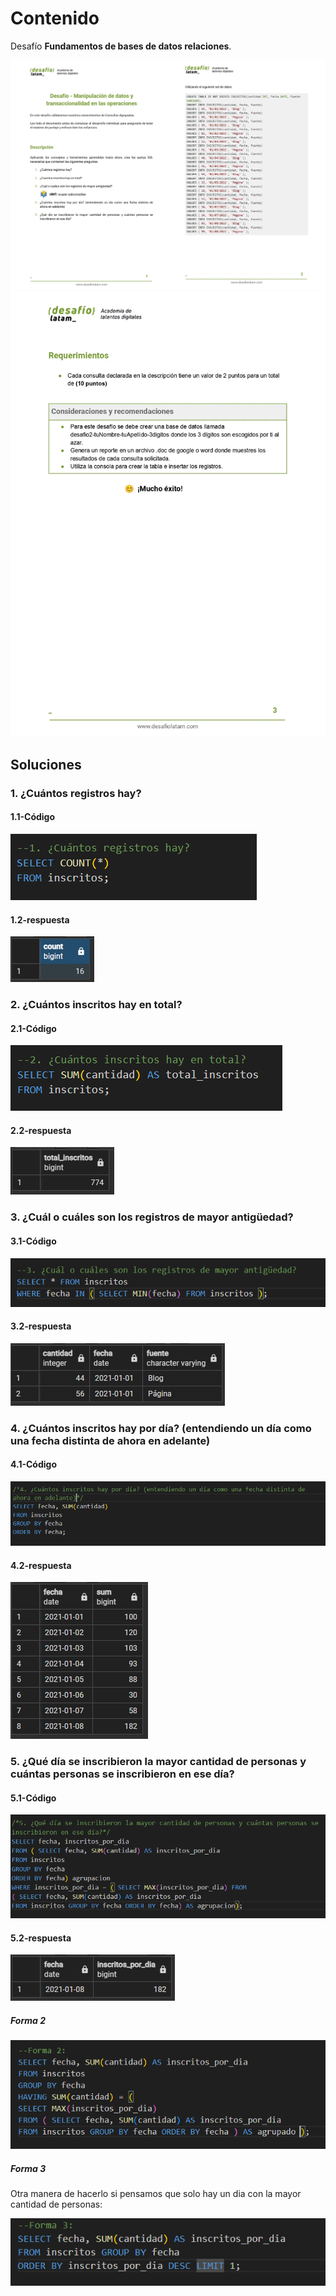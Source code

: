 # Contenido

Desafío **Fundamentos de bases de datos relaciones**. 

![Requisitos Hoja Uno y Dos](./screenshots/requisitos_uno_dos.jpg)
![Requisitos Hojas Tres](./screenshots/requisitos_tres.webp)

## Soluciones 

### 1. ¿Cuántos registros hay?

#### 1.1-Código

![Codigo ejercicio 1](./screenshots/solucion_ejercicio_1.png)

#### 1.2-respuesta

![Output ejercicio 1](./screenshots/respuesta_ejercicios_1.jpg)

### 2. ¿Cuántos inscritos hay en total?

#### 2.1-Código

![Codigo ejercicio 2](./screenshots/solucion_ejercicio_2.png)

#### 2.2-respuesta

![Output ejercicio 2](./screenshots/respuesta_ejercicios_2.jpg)

### 3. ¿Cuál o cuáles son los registros de mayor antigüedad?

#### 3.1-Código

![Codigo ejercicio 3](./screenshots/solucion_ejercicio_3.png)

#### 3.2-respuesta

![Output ejercicio 3](./screenshots/respuesta_ejercicios_3.jpg)

### 4. ¿Cuántos inscritos hay por día? (entendiendo un día como una fecha distinta de ahora en adelante)

#### 4.1-Código

![Codigo ejercicio 4](./screenshots/solucion_ejercicio_4.png)

#### 4.2-respuesta

![Output ejercicio 4](./screenshots/respuesta_ejercicios_4.jpg)

### 5. ¿Qué día se inscribieron la mayor cantidad de personas y cuántas personas se inscribieron en ese día?

#### 5.1-Código

![Codigo ejercicio 5](./screenshots/solucion_ejercicio_5.png)

#### 5.2-respuesta

![Output ejercicio 5](./screenshots/respuesta_ejercicios_5.jpg)

##### Forma 2

![Codigo ejercicio 5 Forma 2](./screenshots/solucion_ejercicio_5_forma_2.png)

##### Forma 3

Otra manera de hacerlo si pensamos que solo hay un dia con la mayor cantidad de personas:

![Codigo ejercicio 5 Forma 3](./screenshots/solucion_ejercicio_5_forma_3.png)
